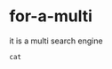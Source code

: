 # for-a-multi

it is a multi search engine
````````````````````````````````````````````````````````````````````````````
cat
